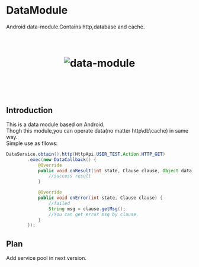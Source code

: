 # DataModule
Android data-module.Contains http,database and cache.

<h1 align="center">
	<br>
	<img src="https://www.areahash.com/wp-content/uploads/2018/03/data-module.png" alt="data-module">
	<br>
	<br>
	<br>
</h1>

## Introduction
This is a data module based on Android.</br>
Thogh this module,you can operate data(no matter http\db\cache) in same way.</br>
Simple use as fllows:
```Java
DataService.obtain().http(HttpApi.USER_TEST,Action.HTTP_GET)
        .exec(new DataCallback() {
            @Override
            public void onResult(int state, Clause clause, Object data) {
                //success result
            }

            @Override
            public void onError(int state, Clause clause) {
                //failed
                String msg = clause.getMsg();
                //You can get error msg by clause.
            }
        });
```

## Plan
Add service pool in next version.
